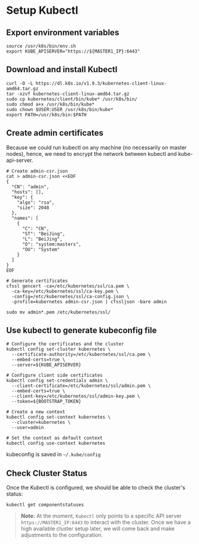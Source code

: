 # Setup Kubectl

## Export environment variables
```shell
source /usr/k8s/bin/env.sh
export KUBE_APISERVER="https://${MASTER1_IP}:6443"
```
## Download and install Kubectl
```shell
curl -O -L https://dl.k8s.io/v1.9.3/kubernetes-client-linux-amd64.tar.gz 
tar -xzvf kubernetes-client-linux-amd64.tar.gz
sudo cp kubernetes/client/bin/kube* /usr/k8s/bin/
sudo chmod a+x /usr/k8s/bin/kube*
sudo chown $USER:USER /usr/k8s/bin/kube*
export PATH=/usr/k8s/bin:$PATH
```

## Create admin certificates

Because we could run kubectl on any machine (no necessarily on master nodes), hence, we need to encrypt the network between kubectl and kube-api-server. 


```shell
# Create admin-csr.json
cat > admin-csr.json <<EOF
{
  "CN": "admin",
  "hosts": [],
  "key": {
    "algo": "rsa",
    "size": 2048
  },
  "names": [
    {
      "C": "CN",
      "ST": "BeiJing",
      "L": "BeiJing",
      "O": "system:masters",
      "OU": "System"
    }
  ]
}
EOF

# Generate certificates
cfssl gencert -ca=/etc/kubernetes/ssl/ca.pem \
  -ca-key=/etc/kubernetes/ssl/ca-key.pem \
  -config=/etc/kubernetes/ssl/ca-config.json \
  -profile=kubernetes admin-csr.json | cfssljson -bare admin

sudo mv admin*.pem /etc/kubernetes/ssl/
```

## Use kubectl to generate kubeconfig file
```shell
# Configure the certificates and the cluster
kubectl config set-cluster kubernetes \
  --certificate-authority=/etc/kubernetes/ssl/ca.pem \
  --embed-certs=true \
  --server=${KUBE_APISERVER}

# Configure client side certificates
kubectl config set-credentials admin \
  --client-certificate=/etc/kubernetes/ssl/admin.pem \
  --embed-certs=true \
  --client-key=/etc/kubernetes/ssl/admin-key.pem \
  --token=${BOOTSTRAP_TOKEN}

# Create a new context
kubectl config set-context kubernetes \
  --cluster=kubernetes \
  --user=admin

# Set the context as default context
kubectl config use-context kubernetes
```
kubeconfig is saved in `~/.kube/config`


## Check Cluster Status
Once the Kubectl is configured, we should be able to check the cluster's status:
```shell
kubectl get componentstatuses
```

> **Note:** 
  At the moment, `Kubectl` only points to a specific API server `https://MASTER1_IP:6443` to interact with the cluster. Once we have a high available cluster setup later, we will come back and make adjustments to the configuration.